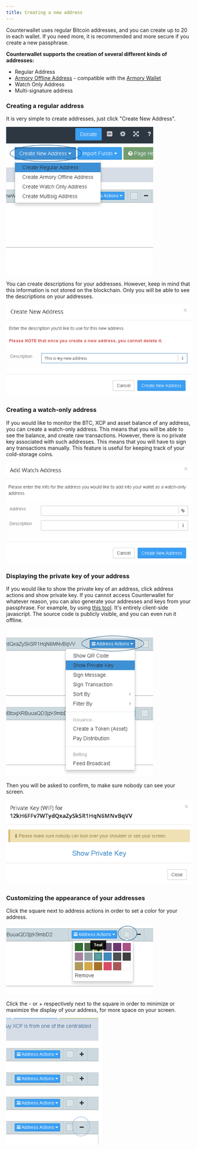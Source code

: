 ```yaml
---
title: Creating a new address
---
```



Counterwallet uses regular Bitcoin addresses, and you can create up to 20 in each wallet. If you need more, it is recommended and more secure if you create a new passphrase. 

**Counterwallet supports the creation of several different kinds of addresses:**

- Regular Address 
- [Armory Offline Address](/create_armory_address.md) - compatible with the [Armory Wallet](https://bitcoinarmory.com/)
- Watch Only Address 
- Multi-signature address

### Creating a regular address

It is very simple to create addresses, just click "Create New Address".

![](../../../static/img/create_addresses1.png)

You can create descriptions for your addresses. However, keep in mind that this information is not stored on the blockchain. Only you will be able to see the descriptions on your addresses.

![](../../../static/img/create_addresses2.png)

### Creating a watch-only address

If you would like to monitor the BTC, XCP and asset balance of any address, you can create a watch-only address. This means that you will be able to see the balance, and create raw transactions. However, there is no private key associated with such addresses. This means that you will have to sign any transactions manually. This feature is useful for keeping track of your cold-storage coins.

![](../../../static/img/create_addresses3.png)

### Displaying the private key of your address

If you would like to show the private key of an address, click address actions and show private key. If you cannot access Counterwallet for whatever reason, you can also generate your addresses and keys from your passphrase. For example, by using [this tool](https://blockscan.com/tool_generatekey). It's entirely client-side javascript. The source code is publicly visible, and you can even run it offline. 

![](../../../static/img/create_addresses4.png)

Then you will be asked to confirm, to make sure nobody can see your screen. 

![](../../../static/img/create_addresses5.png)


### Customizing the appearance of your addresses

Click the square next to address actions in order to set a color for your address.

![](../../../static/img/create_addresses6.png)

Click the - or + respectively next to the square in order to minimize or maximize the display of your address, for more space on your screen.

![](../../../static/img/create_addresses7.png)

